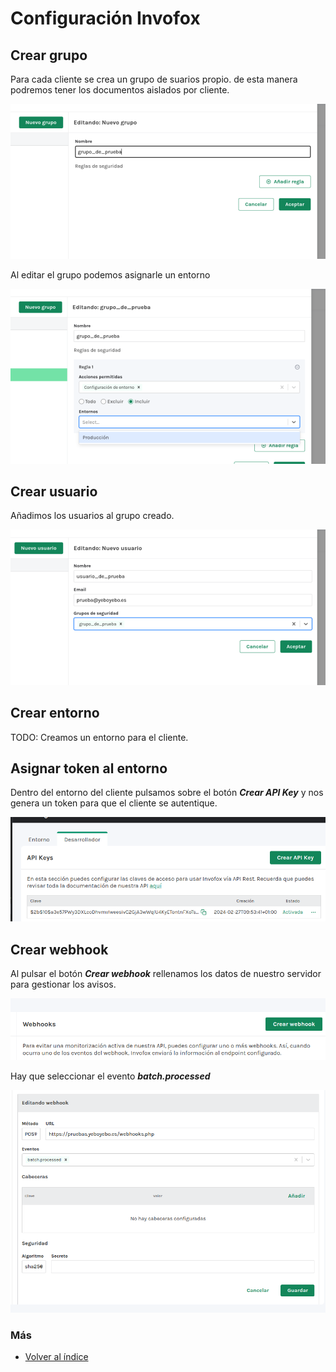 # Configuración Invofox

## Crear grupo

Para cada cliente se crea un grupo de suarios propio. de esta manera podremos tener los documentos aislados por cliente.

![alt text](./images/invofox_crear_grupo.png)

Al editar el grupo podemos asignarle un entorno

![alt text](./images/invofox_asignar_entorno.png)

## Crear usuario

Añadimos los usuarios al grupo creado.

![alt text](./images/invofox_crear_usuario.png)

## Crear entorno

TODO: Creamos un entorno para el cliente.

## Asignar token al entorno

Dentro del entorno del cliente pulsamos sobre el botón ***Crear API Key*** y nos genera un token para que el cliente se autentique.


![alt text](./images/invofox_crear_token.png)

## Crear webhook

Al pulsar el botón ***Crear webhook*** rellenamos los datos de nuestro servidor para gestionar los avisos.

![alt text](./images/invofox_boton_webhook.png)

Hay que seleccionar el evento ***batch.processed***

![alt text](./images/invofox_config_webhook.png)


### Más

  * [Volver al índice](./index.md)



